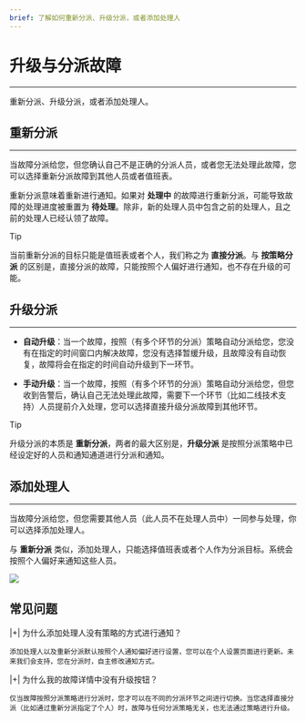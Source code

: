 ```yaml
---
brief: 了解如何重新分派、升级分派，或者添加处理人
---
```


# 升级与分派故障

---

重新分派、升级分派，或者添加处理人。

## 重新分派
---

当故障分派给您，但您确认自己不是正确的分派人员，或者您无法处理此故障，您可以选择重新分派故障到其他人员或者值班表。

重新分派意味着重新进行通知。如果对 **处理中** 的故障进行重新分派，可能导致故障的处理进度被重置为 **待处理**。除非，新的处理人员中包含之前的处理人，且之前的处理人已经认领了故障。

> [!TIP]
> 当前重新分派的目标只能是值班表或者个人，我们称之为 **直接分派**。与 **按策略分派** 的区别是，直接分派的故障，只能按照个人偏好进行通知，也不存在升级的可能。

## 升级分派
---

- **自动升级**：当一个故障，按照（有多个环节的分派）策略自动分派给您，您没有在指定的时间窗口内解决故障，您没有选择暂缓升级，且故障没有自动恢复，故障将会在指定的时间自动升级到下一环节。

- **手动升级**：当一个故障，按照（有多个环节的分派）策略自动分派给您，但您收到告警后，确认自己无法处理此故障，需要下一个环节（比如二线技术支持）人员提前介入处理，您可以选择直接升级分派故障到其他环节。

> [!TIP]
> 升级分派的本质是 **重新分派**，两者的最大区别是，**升级分派** 是按照分派策略中已经设定好的人员和通知通道进行分派和通知。

## 添加处理人
---

当故障分派给您，但您需要其他人员（此人员不在处理人员中）一同参与处理，你可以选择添加处理人。

与 **重新分派** 类似，添加处理人，只能选择值班表或者个人作为分派目标。系统会按照个人偏好来通知这些人员。

![](https://fcdoc.github.io/img/5yV6SZljnoyzXZygOdopT3n8RgQkKr5WITkG_FlwCt4.avif)

## 常见问题

|+| 为什么添加处理人没有策略的方式进行通知？

    添加处理人以及重新分派默认按照个人通知偏好进行设置，您可以在个人设置页面进行更新。未来我们会支持，您在分派时，自主修改通知方式。

|+| 为什么我的故障详情中没有升级按钮？

    仅当故障按照分派策略进行分派时，您才可以在不同的分派环节之间进行切换。当您选择直接分派（比如通过重新分派指定了个人）时，故障与任何分派策略无关，也无法通过策略进行升级。